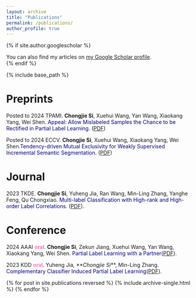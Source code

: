 ```yaml
---
layout: archive
title: "Publications"
permalink: /publications/
author_profile: true
---
```


{% if site.author.googlescholar %}
  <div class="wordwrap">You can also find my articles on <a href="{{site.author.googlescholar}}">my Google Scholar profile</a>.<br> </div>
{% endif %}

{% include base_path %}

# **Preprints**

Posted to 2024 TPAMI. **Chongjie Si**, Xuehui Wang, Yan Wang, Xiaokang Yang, Wei Shen. <font color='Navy'>Appeal: Allow Mislabeled Samples the Chance to be Rectified in Partial Label Learning</font>. ([PDF](https://arxiv.org/abs/2312.11034v3))

Posted to 2024 ECCV. **Chongjie Si**, Xuehui Wang, Xiaokang Yang, Wei Shen.<font color='Navy'>Tendency-driven Mutual Exclusivity for Weakly Supervised Incremental Semantic Segmentation</font>. ([PDF](https://arxiv.org/abs/2404.11981))


# **Journal**
2023 TKDE. **Chongjie Si**, Yuheng Jia, Ran Wang, Min-Ling Zhang, Yanghe Feng, Qu Chongxiao. <font color='Navy'>Multi-label Classification with High-rank and High-order Label Correlations</font>. ([PDF](https://ieeexplore.ieee.org/abstract/document/10310153)).

# **Conference**

2024 AAAI **<font color='#FF79BC'>oral</font>**. **Chongjie Si**, Zekun Jiang, Xuehui Wang, Yan Wang, Xiaokang Yang, Wei Shen. <font color='Navy'>Partial Label Learning with a Partner</font>([PDF](https://ojs.aaai.org/index.php/AAAI/article/view/29424)).

2023 KDD **<font color='#FF79BC'>oral</font>**. Yuheng Jia<sup>*</sup>, **Chongjie Si<sup>*</sup>**, Min-Ling Zhang. <font color='Navy'>Complementary Classifier Induced Partial Label Learning</font>([PDF](https://dl.acm.org/doi/abs/10.1145/3580305.3599282)).


{% for post in site.publications reversed %}
  {% include archive-single.html %}
{% endfor %}
